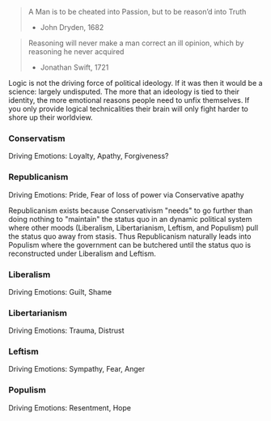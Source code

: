 > A Man is to be cheated into Passion, but to be reason’d into Truth
>
> - John Dryden, 1682

> Reasoning will never make a man correct an ill opinion, which by reasoning he never acquired
>
> - Jonathan Swift, 1721

Logic is not the driving force of political ideology. If it was then it would be a science: largely undisputed. The more that an ideology is tied to their identity, the more emotional reasons people need to unfix themselves. If you only provide logical technicalities their brain will only fight harder to shore up their worldview.

### Conservatism

Driving Emotions: Loyalty, Apathy, Forgiveness?

### Republicanism

Driving Emotions: Pride, Fear of loss of power via Conservative apathy

Republicanism exists because Conservativism "needs" to go further than doing nothing to "maintain" the status quo in an dynamic political system where other moods (Liberalism, Libertarianism, Leftism, and Populism) pull the status quo away from stasis. Thus Republicanism naturally leads into Populism where the government can be butchered until the status quo is reconstructed under Liberalism and Leftism.

### Liberalism

Driving Emotions: Guilt, Shame

### Libertarianism

Driving Emotions: Trauma, Distrust

### Leftism

Driving Emotions: Sympathy, Fear, Anger

### Populism

Driving Emotions: Resentment, Hope

